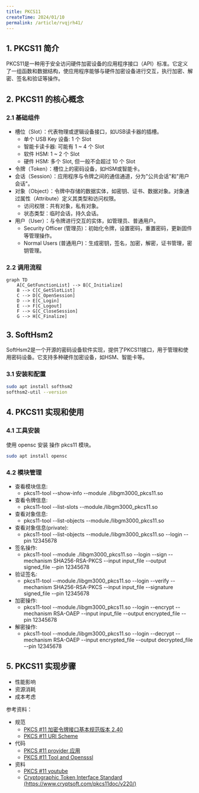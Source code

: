 ```yaml
---
title: PKCS11 
createTime: 2024/01/10
permalink: /article/rvqjrh41/
---
```


## 1. PKCS11 简介
PKCS11是一种用于安全访问硬件加密设备的应用程序接口（API）标准。它定义了一组函数和数据结构，使应用程序能够与硬件加密设备进行交互，执行加密、解密、签名和验证等操作。

## 2. PKCS11 的核心概念

### 2.1 基础组件
* 槽位（Slot）：代表物理或逻辑设备接口，如USB读卡器的插槽。
    * 单个 USB Key 设备: 1 个 Slot
    * 智能卡读卡器: 可能有 1 ~ 4 个 Slot
    * 软件 HSM: 1 ~ 2 个 Slot
    * 硬件 HSM: 多个 Slot, 但一般不会超过 10 个 Slot
* 令牌（Token）：槽位上的密码设备，如HSM或智能卡。
* 会话（Session）：应用程序与令牌之间的通信通道，分为"公共会话"和"用户会话"。
* 对象（Object）：令牌中存储的数据实体，如密钥、证书、数据对象。对象通过属性（Attribute）定义其类型和访问权限。
    * 访问权限：共有对象，私有对象。
    * 状态类型：临时会话，持久会话。
* 用户（User）：与令牌进行交互的实体，如管理员、普通用户。
    * Security Officer (管理员)：初始化令牌，设置密码，重置密码，更新固件等管理操作。
    * Normal Users (普通用户)：生成密钥，签名，加密，解密，证书管理，密钥管理。

### 2.2 调用流程
```mermaid
graph TD
    A[C_GetFunctionList] --> B[C_Initialize]
    B --> C[C_GetSlotList]
    C --> D[C_OpenSession]
    D --> E[C_Login]
    E --> F[C_Logout]
    F --> G[C_CloseSession]
    G --> H[C_Finalize]
```

## 3. SoftHsm2 
SoftHsm2是一个开源的密码设备软件实现，提供了PKCS11接口，用于管理和使用密码设备。它支持多种硬件加密设备，如HSM、智能卡等。

### 3.1 安装和配置
```bash 
sudo apt install softhsm2
softhsm2-util --version
```

## 4. PKCS11 实现和使用

### 4.1 工具安装

使用 opensc 安装 操作 pkcs11 模块。
```bash
sudo apt install opensc
```
### 4.2 模块管理
* 查看模块信息: 
    * pkcs11-tool --show-info --module ./libgm3000_pkcs11.so 
* 查看令牌信息:
    * pkcs11-tool --list-slots --module./libgm3000_pkcs11.so 
* 查看对象信息: 
    * pkcs11-tool --list-objects --module./libgm3000_pkcs11.so 
* 查看对象信息(private): 
    * pkcs11-tool --list-objects --module./libgm3000_pkcs11.so --login --pin 12345678
* 签名操作: 
    * pkcs11-tool --module ./libgm3000_pkcs11.so --login --sign --mechanism SHA256-RSA-PKCS --input input_file --output signed_file --pin 12345678
* 验证签名: 
    * pkcs11-tool --module./libgm3000_pkcs11.so --login --verify --mechanism SHA256-RSA-PKCS --input input_file --signature signed_file --pin 12345678
* 加密操作: 
    * pkcs11-tool --module./libgm3000_pkcs11.so --login --encrypt --mechanism RSA-OAEP --input input_file --output encrypted_file --pin 12345678
* 解密操作:
    * pkcs11-tool --module./libgm3000_pkcs11.so --login --decrypt --mechanism RSA-OAEP --input encrypted_file --output decrypted_file --pin 12345678

## 5. PKCS11 实现步骤
- 性能影响
- 资源消耗
- 成本考虑

参考资料：

* 规范
    * [PKCS #11 加密令牌接口基本规范版本 2.40](https://docs.oasis-open.org/pkcs11/pkcs11-base/v2.40/errata01/os/pkcs11-base-v2.40-errata01-os-complete.html)
    * [PKCS #11 URI Scheme](https://www.rfc-editor.org/rfc/rfc7512)
* 代码 
    * [PKCS #11 provider 应用](https://github.com/embetrix/pkcs11-provider-example)
    * [PKCS #11 Tool and Opensssl](https://github.com/OpenSC/OpenSC/wiki/Using-pkcs11-tool-and-OpenSSL)
* 资料
    * [PKCS #11 youtube](https://www.youtube.com/watch?v=zTt9wp5vXDE&list=PLgBMtP0_D_aec5yMhAmcjmeFoJGwfgLKy)  
    * [Cryptographic Token Interface Standard (https://www.cryptsoft.com/pkcs11doc/v220/)](https://www.cryptsoft.com/pkcs11doc/v220/)